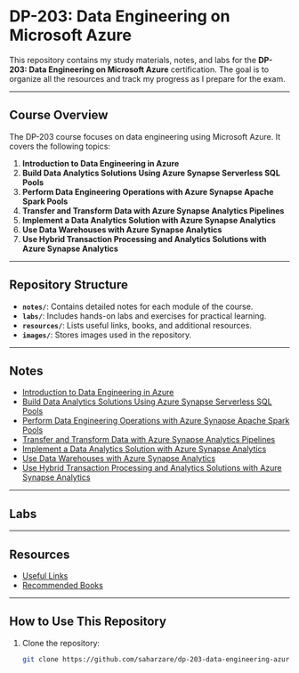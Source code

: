 # DP-203: Data Engineering on Microsoft Azure

This repository contains my study materials, notes, and labs for the **DP-203: Data Engineering on Microsoft Azure** certification. The goal is to organize all the resources and track my progress as I prepare for the exam.

---

## Course Overview

The DP-203 course focuses on data engineering using Microsoft Azure. It covers the following topics:

1. **Introduction to Data Engineering in Azure**  
2. **Build Data Analytics Solutions Using Azure Synapse Serverless SQL Pools**  
3. **Perform Data Engineering Operations with Azure Synapse Apache Spark Pools**  
4. **Transfer and Transform Data with Azure Synapse Analytics Pipelines**  
5. **Implement a Data Analytics Solution with Azure Synapse Analytics**  
6. **Use Data Warehouses with Azure Synapse Analytics**
7. **Use Hybrid Transaction Processing and Analytics Solutions with Azure Synapse Analytics**  
---

## Repository Structure

- **`notes/`**: Contains detailed notes for each module of the course.
- **`labs/`**: Includes hands-on labs and exercises for practical learning.
- **`resources/`**: Lists useful links, books, and additional resources.
- **`images/`**: Stores images used in the repository.

---

## Notes

- [Introduction to Data Engineering in Azure](notes/introduction-to-data-engineering.md)
- [Build Data Analytics Solutions Using Azure Synapse Serverless SQL Pools](notes/azure-synapse-serverless-sql-pools.md)
- [Perform Data Engineering Operations with Azure Synapse Apache Spark Pools](notes/azure-synapse-apache-spark-pools.md)
- [Transfer and Transform Data with Azure Synapse Analytics Pipelines](notes/azure-synapse-analytics-pipelines.md)
- [Implement a Data Analytics Solution with Azure Synapse Analytics](notes/data-analytics-solution-synapse.md)
- [Use Data Warehouses with Azure Synapse Analytics](notes/data-warehouses-synapse.md)
- [Use Hybrid Transaction Processing and Analytics Solutions with Azure Synapse Analytics](notes/hybrid-transaction-processing.md)

---

## Labs



---

## Resources

- [Useful Links](resources/links.md)
- [Recommended Books](resources/books.md)

---

## How to Use This Repository

1. Clone the repository:
   ```bash
   git clone https://github.com/saharzare/dp-203-data-engineering-azure.git
